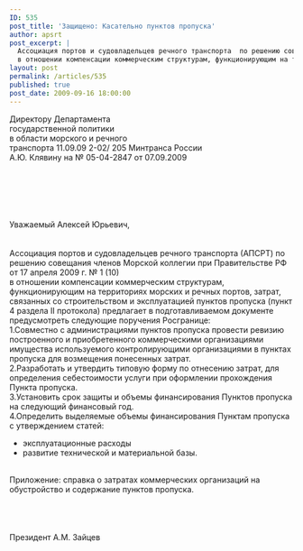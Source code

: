 ```yaml
---
ID: 535
post_title: 'Защищено: Касательно пунктов пропуска'
author: apsrt
post_excerpt: |
  Ассоциация портов и судовладельцев речного транспорта  по решению совещания членов Морской коллегии при Правительстве РФ от 17 апреля 2009 г. № 1 (10)<br />
  в отношении компенсации коммерческим структурам, функционирующим на территориях морских и речных портов, затрат, связанных со строительством и эксплуатацией пунктов пропуска (пункт 4 раздела II протокола) предлагает в подготавливаемом документе предусмотреть поручения Росгранице (письмо АПСРТ от 11.09.2009г. № 2-02/205)
layout: post
permalink: /articles/535
published: true
post_date: 2009-09-16 18:00:00
---
```

Директору Департамента<br />
                                                                                                  государственной политики<br />
                                                                                                  в области морского и речного<br />
                                                                                                  транспорта  11.09.09               2-02/ 205                                                    Минтранса России<br />
                                                                                                  А.Ю. Клявину  на № 05-04-2847 от 07.09.2009<br />
<br />
<br />
<br />
<br />
<br />
<br />
                                                Уважаемый Алексей Юрьевич,<br />
<br />
<br />
Ассоциация портов и судовладельцев речного транспорта (АПСРТ) по решению совещания членов Морской коллегии при Правительстве РФ от 17 апреля 2009 г. № 1 (10)<br />
в отношении компенсации коммерческим структурам, функционирующим на территориях морских и речных портов, затрат, связанных со строительством и эксплуатацией пунктов пропуска (пункт 4 раздела II протокола) предлагает в подготавливаемом документе предусмотреть следующие поручения Росгранице:<br />
1.Совместно с  администрациями пунктов пропуска провести ревизию построенного и приобретенного коммерческими организациями имущества используемого контролирующими организациями в пунктах пропуска для возмещения понесенных затрат.<br />
2.Разработать и утвердить типовую форму по отнесению затрат, для определения себестоимости услуги при оформлении прохождения Пункта пропуска.<br />
3.Установить срок защиты и объемы финансирования Пунктов пропуска на следующий финансовый год.<br />
4.Определить выделяемые объемы финансирования Пунктам пропуска с утверждением статей:<br />
- эксплуатационные расходы<br />
- развитие технической и материальной базы.<br />
<br />
Приложение: справка о затратах коммерческих организаций на обустройство и содержание пунктов пропуска.<br />
<br />
<br />
<br />
<br />
        Президент                                                                      А.М. Зайцев